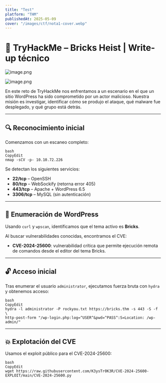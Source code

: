 ```yaml
---
title: "Test"
platform: "THM"
publishedAt: 2025-05-09
cover: "/images/ctf/nota1-cover.webp"
---
```


# 🧱 TryHackMe – Bricks Heist | Write-up técnico


![image.png](/images/ctf/nota1-0.webp)


![image.png](/images/ctf/nota1-1.webp)


En este reto de TryHackMe nos enfrentamos a un escenario en el que un sitio WordPress ha sido comprometido por un actor malicioso. Nuestra misión es investigar, identificar cómo se produjo el ataque, qué malware fue desplegado, y qué grupo está detrás.


---


## 🔍 Reconocimiento inicial


Comenzamos con un escaneo completo:


```shell
bash
CopyEdit
nmap -sCV -p- 10.10.72.226
```


Se detectan los siguientes servicios:

- **22/tcp** – OpenSSH
- **80/tcp** – WebSockify (retorna error 405)
- **443/tcp** – Apache + WordPress 6.5
- **3306/tcp** – MySQL (sin autenticación)

---


## 🎯 Enumeración de WordPress


Usando `curl` y `wpscan`, identificamos que el tema activo es **Bricks**.


Al buscar vulnerabilidades conocidas, encontramos el CVE:

- **CVE-2024-25600**: vulnerabilidad crítica que permite ejecución remota de comandos desde el editor del tema Bricks.

---


## 🔓 Acceso inicial


Tras enumerar el usuario `administrator`, ejecutamos fuerza bruta con `hydra` y obtenemos acceso:


```shell
bash
CopyEdit
hydra -l administrator -P rockyou.txt https://bricks.thm -s 443 -S -f \
http-post-form "/wp-login.php:log=^USER^&pwd=^PASS^:S=Location: /wp-admin/"
```


---


## 💥 Explotación del CVE


Usamos el exploit público para el CVE-2024-25600:


```shell
bash
CopyEdit
wget https://raw.githubusercontent.com/K3ysTr0K3R/CVE-2024-25600-EXPLOIT/main/CVE-2024-25600.py
```

